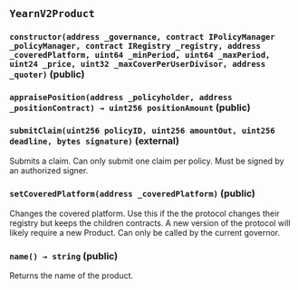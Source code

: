 ## `YearnV2Product`






### `constructor(address _governance, contract IPolicyManager _policyManager, contract IRegistry _registry, address _coveredPlatform, uint64 _minPeriod, uint64 _maxPeriod, uint24 _price, uint32 _maxCoverPerUserDivisor, address _quoter)` (public)





### `appraisePosition(address _policyholder, address _positionContract) → uint256 positionAmount` (public)





### `submitClaim(uint256 policyID, uint256 amountOut, uint256 deadline, bytes signature)` (external)

Submits a claim.
Can only submit one claim per policy.
Must be signed by an authorized signer.




### `setCoveredPlatform(address _coveredPlatform)` (public)

Changes the covered platform.
Use this if the the protocol changes their registry but keeps the children contracts.
A new version of the protocol will likely require a new Product.
Can only be called by the current governor.




### `name() → string` (public)

Returns the name of the product.





